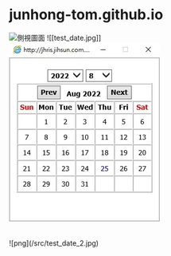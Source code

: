 # junhong-tom.github.io


![側視圖面]('src/test_date_2.jpg' "游標顯示")
![[test_date.jpg]]
<br>
![png](test_date.jpg)



<br>
![png](/src/test_date_2.jpg)


